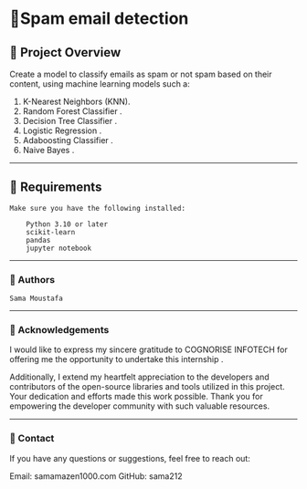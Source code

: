 # 🎯Spam email detection


## 📖 Project Overview

Create a model to classify emails as spam or not spam based on their content, using machine learning models such a:
1. K-Nearest Neighbors (KNN).
2. Random Forest Classifier .
3. Decision Tree Classifier .
4. Logistic Regression .
5. Adaboosting Classifier .
6. Naive Bayes . 

--- 

## 🔧 Requirements

    Make sure you have the following installed:

        Python 3.10 or later
        scikit-learn
        pandas
        jupyter notebook

--- 

### 👤 Authors

    Sama Moustafa

--- 

### 🙏 Acknowledgements

I would like to express my sincere gratitude to COGNORISE INFOTECH for offering me the opportunity to undertake this internship .

Additionally, I extend my heartfelt appreciation to the developers and contributors of the open-source libraries and tools utilized in this project. Your dedication and efforts made this work possible. Thank you for empowering the developer community with such valuable resources.

--- 

### 📧 Contact
If you have any questions or suggestions, feel free to reach out:

Email: samamazen1000.com
GitHub: sama212
